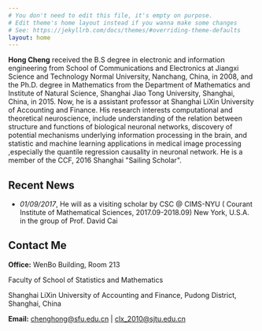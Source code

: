 ```yaml
---
# You don't need to edit this file, it's empty on purpose.
# Edit theme's home layout instead if you wanna make some changes
# See: https://jekyllrb.com/docs/themes/#overriding-theme-defaults
layout: home
---
```


**Hong Cheng** received the B.S degree in electronic and information
engineering from School of Communications and Electronics at Jiangxi Science
and Technology Normal University, Nanchang, China, in 2008, and the Ph.D.
degree in Mathematics from the Department of Mathematics and Institute of
Natural Science, Shanghai Jiao Tong University, Shanghai, China, in 2015. Now,
he is a assistant professor at Shanghai LiXin University of Accounting and
Finance. His research interests computational and theoretical neuroscience,
include understanding of the relation between structure and functions of
biological neuronal networks, discovery of potential mechanisms underlying
information processing in the brain, and statistic and machine learning
applications in medical image processing ,especially the quantile regression
causality in neuronal network.  He is a member of the CCF, 2016 Shanghai
"Sailing Scholar".

## Recent News

* *01/09/2017*, He will as a visiting scholar by CSC @ CIMS-NYU ( Courant
Institute of Mathematical Sciences, 2017.09-2018.09) New York, U.S.A. in the
group of Prof. David Cai

## Contact Me

**Office:**
WenBo Building, Room 213

Faculty of School of Statistics and Mathematics

Shanghai LiXin University of Accounting and Finance, Pudong District, Shanghai, China

**Email:** [chenghong@sfu.edu.cn](mailto:chenghong@sfu.edu.cn) |
[clx_2010@sjtu.edu.cn](mailto:clx_2010@sjtu.edu.cn)


